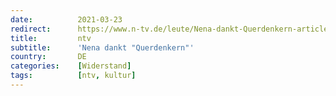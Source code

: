 ```yaml
---
date:          2021-03-23
redirect:      https://www.n-tv.de/leute/Nena-dankt-Querdenkern-article22446699.html
title:         ntv
subtitle:      'Nena dankt "Querdenkern"'
country:       DE
categories:    [Widerstand]
tags:          [ntv, kultur]
---
```


